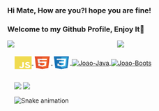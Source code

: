 ### Hi Mate, How are you?I hope you are fine!
### Welcome to my Github Profile, Enjoy It👋
<div align="center">
  <a href="https://github.com/JoaoVictorMartinsMedeiros">
  <img align= "left" height="160em" src="https://github-readme-stats.vercel.app/api?username=JoaoVictorMartinsMedeiros&show_icons=true&theme=dracula&include_all_commits=true&count_private=true"/>
  <img height="160em" src="https://github-readme-stats.vercel.app/api/top-langs/?username=JoaoVictorMartinsMedeiros&layout=compact&langs_count=7&theme=dracula"/>
</div>
<div style="display: inline_block"><br>
  <img  align="center" alt="Joao-Js"  height="30" width="40" src="https://raw.githubusercontent.com/devicons/devicon/master/icons/javascript/javascript-plain.svg">
  <img  align="center" alt="Joao-HTML"  height="30" width="40" src="https://raw.githubusercontent.com/devicons/devicon/master/icons/html5/html5-original.svg">
  <img align="center" alt="Joao-CSS"  height="30" width="40" src="https://raw.githubusercontent.com/devicons/devicon/master/icons/css3/css3-original.svg">
  <img align="center" alt="Joao-Java"  height="30" width="40" src="https://cdn.jsdelivr.net/gh/devicons/devicon/icons/java/java-plain.svg" />
  <img align="center" alt="Joao-Boots"  height="30" width="40" src="https://cdn.jsdelivr.net/gh/devicons/devicon/icons/bootstrap/bootstrap-original.svg" />
  </div>

  ##
  
  <div>
  <a href = "mailto:joao.martins17500@gmail.com"><img src="https://img.shields.io/badge/-Gmail-%23333?style=for-the-badge&logo=gmail&logoColor=white" target="_blank"></a>
  <a href="https://www.linkedin.com/in/joãovictormartins/" target="_blank"><img src="https://img.shields.io/badge/-LinkedIn-%230077B5?style=for-the-badge&logo=linkedin&logoColor=white" target="_blank"></a> 
 
    
    
 
 
![Snake animation](https://github.com/JoaoVictorMartinsMedeiros/JoaoVictorMartinsMedeiros/blob/output/github-contribution-grid-snake.svg)
 
</div>
  

